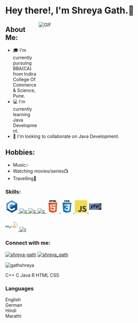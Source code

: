 ### <h1> Hey there!, I'm Shreya Gath.👋 </h1>

<img align='right' alt="GIF" src="https://media.giphy.com/media/3oKIPnAiaMCws8nOsE/giphy.gif?cid=ecf05e47vlyvjvcsb6uqk5721tf6j590v69u24d86q2t2oom&rid=giphy.gif&ct=g" width="400" height="320" />

## About Me:

- 🎓 I'm currently pursuing BBA(CA) from Indira College Of Commerce & Science, Pune.
- 💻 I'm currently learning Java Development.
- 🤝 I'm looking to collaborate on Java Development.


##  Hobbies:
- Music🎶
- Watching movies/series📺
- Travelling🧳

<h3 align="left">Skills:</h3>
<p align="left"> <a href="https://www.cprogramming.com/" target="_blank"> <img src="https://raw.githubusercontent.com/devicons/devicon/master/icons/c/c-original.svg" alt="c" width="40" height="40"/> </a> 
<a href="https://isocpp.org/" target="_blank"> <img src="https://img.icons8.com/color/48/000000/c-plus-plus-logo.png" alt="c" width="40" height="40"/> </a>
<a href="https://www.java.com/" target="_blank"> <img src="https://findicons.com/files/icons/1007/crystal_like/128/java.png" alt="c" width="40" height="40"/> </a>
<a href="https://www.python.org/" target="_blank"> <img src="https://img.icons8.com/color/48/000000/python--v1.png" alt="c" width="40" height="40"/> </a>
<a href="https://www.w3.org/html/" target="_blank"> <img src="https://raw.githubusercontent.com/devicons/devicon/master/icons/html5/html5-original-wordmark.svg" alt="html5" width="40" height="40"/> </a> 
<a href="https://www.w3schools.com/css/" target="_blank"> <img src="https://raw.githubusercontent.com/devicons/devicon/master/icons/css3/css3-original-wordmark.svg" alt="css3" width="40" height="40"/> </a>
<a href="https://developer.mozilla.org/en-US/docs/Web/JavaScript" target="_blank"> <img src="https://raw.githubusercontent.com/devicons/devicon/master/icons/javascript/javascript-original.svg" alt="javascript" width="40" height="40"/> </a> 
<a href="https://www.php.net" target="_blank"> <img src="https://raw.githubusercontent.com/devicons/devicon/master/icons/php/php-original.svg" alt="php" width="40" height="40"/> </a> </p>
<a href="https://www.mysql.com/" target="_blank"> <img src="https://raw.githubusercontent.com/devicons/devicon/master/icons/mysql/mysql-original-wordmark.svg" alt="mysql" width="40" height="40"/> </a> 
<a href="https://www.r-project.org/about.html"> <img src="https://www.r-project.org/logo/Rlogo.svg" alt="r" width="40" height="40"/> </a>

<h3 align="left">Connect with me:</h3>
<p align="left">
<a href="https://www.linkedin.com/in/shreya-gath" target="blank"><img align="center" src="https://cdn.jsdelivr.net/npm/simple-icons@3.0.1/icons/linkedin.svg" alt="shreya-gath" height="30" width="40" /></a>
<a href="https://instagram.com/shreya_gath" target="blank"><img align="center" src="https://cdn.jsdelivr.net/npm/simple-icons@3.0.1/icons/instagram.svg" alt="shreya_gath" height="30" width="40" /></a>
</p>


<p><img align="center" src="https://github-readme-stats.vercel.app/api/top-langs?username=gathshreya&show_icons=true&locale=en&layout=compact" alt="gathshreya" /></p>
C++ C Java R HTML CSS

<h3 align="left">Languages</h3>
English<br> German<br> Hindi<br> Marathi<br>



